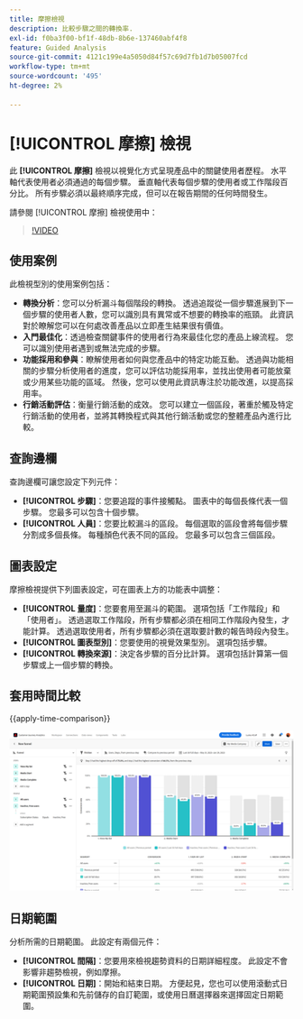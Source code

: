 ```yaml
---
title: 摩擦檢視
description: 比較步驟之間的轉換率.
exl-id: f0ba3f00-bf1f-48db-8b6e-137460abf4f8
feature: Guided Analysis
source-git-commit: 4121c199e4a5050d84f57c69d7fb1d7b05007fcd
workflow-type: tm+mt
source-wordcount: '495'
ht-degree: 2%

---
```


# [!UICONTROL 摩擦] 檢視

此 **[!UICONTROL 摩擦]** 檢視以視覺化方式呈現產品中的關鍵使用者歷程。 水平軸代表使用者必須通過的每個步驟。 垂直軸代表每個步驟的使用者或工作階段百分比。 所有步驟必須以最終順序完成，但可以在報告期間的任何時間發生。

請參閱 [!UICONTROL 摩擦] 檢視使用中：

>[!VIDEO](https://video.tv.adobe.com/v/3421663/?learn=on)

## 使用案例

此檢視型別的使用案例包括：

* **轉換分析**：您可以分析漏斗每個階段的轉換。 透過追蹤從一個步驟進展到下一個步驟的使用者人數，您可以識別具有異常或不想要的轉換率的瓶頸。 此資訊對於瞭解您可以在何處改善產品以立即產生結果很有價值。
* **入門最佳化**：透過檢查關鍵事件的使用者行為來最佳化您的產品上線流程。 您可以識別使用者遇到或無法完成的步驟。
* **功能採用和參與**：瞭解使用者如何與您產品中的特定功能互動。 透過與功能相關的步驟分析使用者的進度，您可以評估功能採用率，並找出使用者可能放棄或少用某些功能的區域。 然後，您可以使用此資訊專注於功能改進，以提高採用率。
* **行銷活動評估**：衡量行銷活動的成效。 您可以建立一個區段，著重於觸及特定行銷活動的使用者，並將其轉換程式與其他行銷活動或您的整體產品內進行比較。

## 查詢邊欄

查詢邊欄可讓您設定下列元件：

* **[!UICONTROL 步驟]**：您要追蹤的事件接觸點。 圖表中的每個長條代表一個步驟。 您最多可以包含十個步驟。
* **[!UICONTROL 人員]**：您要比較漏斗的區段。 每個選取的區段會將每個步驟分割成多個長條。 每種顏色代表不同的區段。 您最多可以包含三個區段。

## 圖表設定

摩擦檢視提供下列圖表設定，可在圖表上方的功能表中調整：

* **[!UICONTROL 量度]**：您要套用至漏斗的範圍。 選項包括「工作階段」和「使用者」。 透過選取工作階段，所有步驟都必須在相同工作階段內發生，才能計算。 透過選取使用者，所有步驟都必須在選取要計數的報告時段內發生。
* **[!UICONTROL 圖表型別]**：您要使用的視覺效果型別。 選項包括步驟。
* **[!UICONTROL 轉換來源]**：決定各步驟的百分比計算。 選項包括計算第一個步驟或上一個步驟的轉換。

## 套用時間比較

{{apply-time-comparison}}

![摩擦時間比較](../assets/friction-compare.png)

## 日期範圍

分析所需的日期範圍。 此設定有兩個元件：

* **[!UICONTROL 間隔]**：您要用來檢視趨勢資料的日期詳細程度。 此設定不會影響非趨勢檢視，例如摩擦。
* **[!UICONTROL 日期]**：開始和結束日期。 方便起見，您也可以使用滾動式日期範圍預設集和先前儲存的自訂範圍，或使用日曆選擇器來選擇固定日期範圍。
